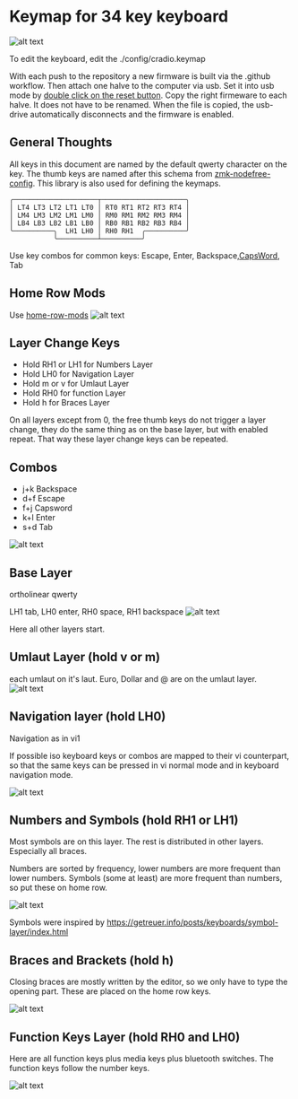 # Keymap for 34 key keyboard
![alt text](resources/keyboard-layout-all-layers.png)

To edit the keyboard, edit the ./config/cradio.keymap

With each push to the repository a new firmware is built via the .github workflow. 
Then attach one halve to the computer via usb. Set it into usb mode by [double click on the reset button](https://zmk.dev/docs/user-setup#flashing-uf2-files). Copy the right firmeware to each halve. It does not have to be renamed. When the file is copied, the usb-drive automatically disconnects and the firmware is enabled.

## General Thoughts
All keys in this document are named by the default qwerty character on the key. 
The thumb keys are named after this schema from [zmk-nodefree-config](https://github.com/urob/zmk-nodefree-config). This library is also used for defining the keymaps.
```
╭─────────────────────┬─────────────────────╮
│ LT4 LT3 LT2 LT1 LT0 │ RT0 RT1 RT2 RT3 RT4 │
│ LM4 LM3 LM2 LM1 LM0 │ RM0 RM1 RM2 RM3 RM4 │
│ LB4 LB3 LB2 LB1 LB0 │ RB0 RB1 RB2 RB3 RB4 │
╰──────────╮  LH1 LH0 │ RH0 RH1  ╭──────────╯
           ╰──────────┴──────────╯
```
Use key combos for common keys: Escape, Enter, Backspace,[CapsWord](https://zmk.dev/docs/behaviors/caps-word), Tab

## Home Row Mods
Use [home-row-mods](https://precondition.github.io/home-row-mods#gacs)
![alt text](resources/keyboard-layout-HomeRowMods.png)

## Layer Change Keys
* Hold RH1 or LH1 for Numbers Layer 
* Hold LH0 for Navigation Layer
* Hold m or v for Umlaut Layer
* Hold RH0 for function Layer
* Hold h for Braces Layer

On all layers except from 0, the free thumb keys do not trigger a layer change, they do the same thing as on the base layer, but with enabled repeat. That way these layer change keys can be repeated.

## Combos
* j+k Backspace
* d+f Escape
* f+j Capsword
* k+l Enter
* s+d Tab

![alt text](resources/keyboard-layout-Combos.png)

## Base Layer
ortholinear qwerty

LH1 tab, LH0 enter, RH0 space, RH1 backspace 
![alt text](resources/keyboard-layout-Base.png)

Here all other layers start.

## Umlaut Layer (hold v or m)
each umlaut on it's laut.
Euro, Dollar and @ are on the umlaut layer.
![alt text](resources/keyboard-layout-Umlaute.png)

## Navigation layer (hold LH0)
Navigation as in vi1


If possible iso keyboard keys or combos are mapped to their vi counterpart, so that the same keys can be pressed in vi normal mode and in keyboard navigation mode.

![alt text](resources/keyboard-layout-Nav.png)

## Numbers and Symbols (hold RH1 or LH1)
Most symbols are on this layer. The rest is distributed in other layers.
Especially all braces.

Numbers are sorted by frequency, lower numbers are more frequent than lower numbers.
Symbols (some at least) are more frequent than numbers, so put these on home row.

![alt text](resources/keyboard-layout-Num.png)

Symbols were inspired by https://getreuer.info/posts/keyboards/symbol-layer/index.html

## Braces and Brackets (hold h)
Closing braces are mostly written by the editor, so we only have to type the opening part. These are placed on the home row keys.

![alt text](resources/keyboard-layout-Brace.png)
## Function Keys Layer (hold RH0 and LH0)
Here are all function keys plus media keys plus bluetooth switches. The function keys follow the number keys.

![alt text](resources/keyboard-layout-Function.png)
